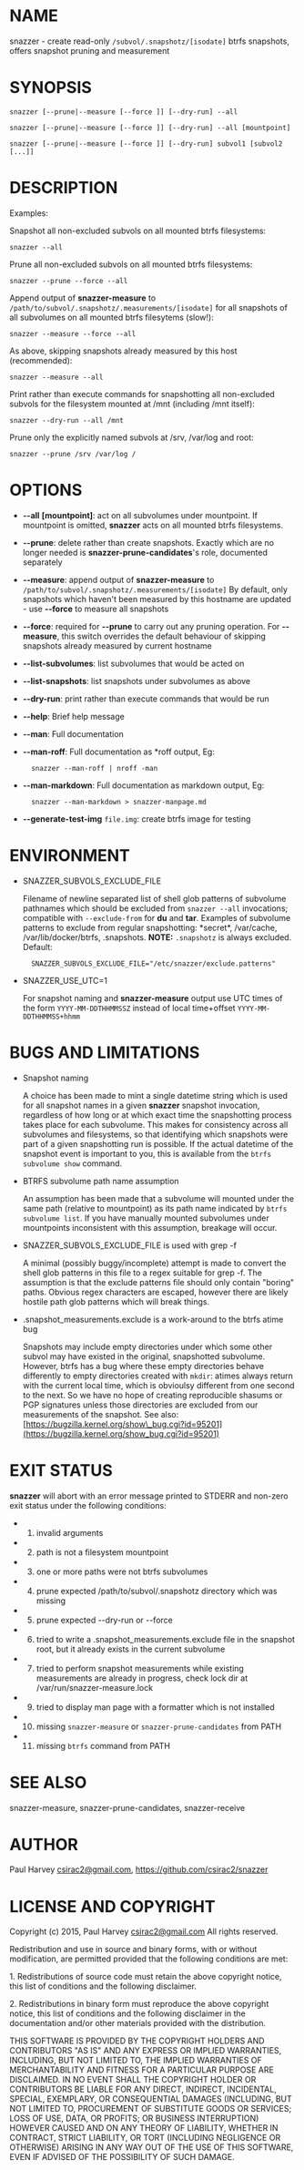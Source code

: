 # NAME

snazzer - create read-only `/subvol/.snapshotz/[isodate]` btrfs snapshots,
offers snapshot pruning and measurement

# SYNOPSIS

    snazzer [--prune|--measure [--force ]] [--dry-run] --all

    snazzer [--prune|--measure [--force ]] [--dry-run] --all [mountpoint]

    snazzer [--prune|--measure [--force ]] [--dry-run] subvol1 [subvol2 [...]]

# DESCRIPTION

Examples:

Snapshot all non-excluded subvols on all mounted btrfs filesystems:

    snazzer --all

Prune all non-excluded subvols on all mounted btrfs filesystems:

    snazzer --prune --force --all

Append output of **snazzer-measure** to
`/path/to/subvol/.snapshotz/.measurements/[isodate]` for all snapshots of all
subvolumes on all mounted btrfs filesytems (slow!):

    snazzer --measure --force --all

As above, skipping snapshots already measured by this host (recommended):

    snazzer --measure --all

Print rather than execute commands for snapshotting all non-excluded subvols for
the filesystem mounted at /mnt (including /mnt itself):

    snazzer --dry-run --all /mnt

Prune only the explicitly named subvols at /srv, /var/log and root:

    snazzer --prune /srv /var/log /

# OPTIONS

- **--all** **\[mountpoint\]**: act on all subvolumes under mountpoint. If
mountpoint is omitted, **snazzer** acts on all mounted btrfs filesystems.
- **--prune**: delete rather than create snapshots. Exactly which are no
longer needed is **snazzer-prune-candidates**'s role, documented separately
- **--measure**: append output of **snazzer-measure** to
`/path/to/subvol/.snapshotz/.measurements/[isodate]` By default, only snapshots
which haven't been measured by this hostname are updated - use **--force** to
measure all snapshots
- **--force**: required for **--prune** to carry out any pruning operation.
For **--measure**, this switch overrides the default behaviour of skipping
snapshots already measured by current hostname
- **--list-subvolumes**: list subvolumes that would be acted on
- **--list-snapshots**: list snapshots under subvolumes as above
- **--dry-run**: print rather than execute commands that would be run
- **--help**: Brief help message
- **--man**: Full documentation
- **--man-roff**: Full documentation as \*roff output, Eg:

        snazzer --man-roff | nroff -man

- **--man-markdown**: Full documentation as markdown output, Eg:

        snazzer --man-markdown > snazzer-manpage.md

- **--generate-test-img** `file.img`: create btrfs image for testing

# ENVIRONMENT

- SNAZZER\_SUBVOLS\_EXCLUDE\_FILE

    Filename of newline separated list of shell glob patterns of subvolume pathnames
    which should be excluded from `snazzer --all` invocations; compatible with
    `--exclude-from` for **du** and **tar**.  Examples of subvolume patterns to
    exclude from regular snapshotting: \*secret\*, /var/cache, /var/lib/docker/btrfs,
    .snapshots.  **NOTE:** `.snapshotz` is always excluded.
    Default:

        SNAZZER_SUBVOLS_EXCLUDE_FILE="/etc/snazzer/exclude.patterns"

- SNAZZER\_USE\_UTC=1

    For snapshot naming and **snazzer-measure** output use UTC times of the form
    `YYYY-MM-DDTHHMMSSZ` instead of local time+offset `YYYY-MM-DDTHHMMSS+hhmm`

# BUGS AND LIMITATIONS

- Snapshot naming

    A choice has been made to mint a single datetime string which is used for all
    snapshot names in a given **snazzer** snapshot invocation, regardless of how long
    or at which exact time the snapshotting process takes place for each subvolume.
    This makes for consistency across all subvolumes and filesystems, so that
    identifying which snapshots were part of a given snapshotting run is possible.
    If the actual datetime of the snapshot event is important to you, this is
    available from the `btrfs subvolume show` command.

- BTRFS subvolume path name assumption

    An assumption has been made that a subvolume will mounted under the same path
    (relative to mountpoint) as its path name indicated by `btrfs subvolume list`.
    If you have manually mounted subvolumes under mountpoints inconsistent with this
    assumption, breakage will occur.

- SNAZZER\_SUBVOLS\_EXCLUDE\_FILE is used with grep -f

    A minimal (possibly buggy/incomplete) attempt is made to convert the shell glob
    patterns in this file to a regex suitable for grep -f. The assumption is that
    the exclude patterns file should only contain "boring" paths. Obvious regex
    characters are escaped, however there are likely hostile path glob patterns
    which will break things.

- .snapshot\_measurements.exclude is a work-around to the btrfs atime bug

    Snapshots may include empty directories under which some other subvol may have
    existed in the original, snapshotted subvolume. However, btrfs has a bug where
    these empty directories behave differently to empty directories created with
    `mkdir`: atimes always return with the current local time, which is obvioulsy
    different from one second to the next. So we have no hope of creating
    reproducible shasums or PGP signatures unless those directories are excluded
    from our measurements of the snapshot. See also: 
    [https://bugzilla.kernel.org/show\_bug.cgi?id=95201](https://bugzilla.kernel.org/show_bug.cgi?id=95201)

# EXIT STATUS

**snazzer** will abort with an error message printed to STDERR and non-zero exit
status under the following conditions:

- 1. invalid arguments
- 2. path is not a filesystem mountpoint
- 3. one or more paths were not btrfs subvolumes
- 4. prune expected /path/to/subvol/.snapshotz directory which was missing
- 5. prune expected --dry-run or --force
- 6. tried to write a .snapshot\_measurements.exclude file in the snapshot
root, but it already exists in the current subvolume
- 7. tried to perform snapshot measurements while existing measurements are
already in progress, check lock dir at /var/run/snazzer-measure.lock
- 9. tried to display man page with a formatter which is not installed
- 10. missing `snazzer-measure` or `snazzer-prune-candidates` from PATH
- 11. missing `btrfs` command from PATH

# SEE ALSO

snazzer-measure, snazzer-prune-candidates, snazzer-receive

# AUTHOR

Paul Harvey <csirac2@gmail.com>, https://github.com/csirac2/snazzer

# LICENSE AND COPYRIGHT

Copyright (c) 2015, Paul Harvey <csirac2@gmail.com> All rights reserved.

Redistribution and use in source and binary forms, with or without
modification, are permitted provided that the following conditions are met:

1\. Redistributions of source code must retain the above copyright notice, this
list of conditions and the following disclaimer.

2\. Redistributions in binary form must reproduce the above copyright notice,
this list of conditions and the following disclaimer in the documentation
and/or other materials provided with the distribution.

THIS SOFTWARE IS PROVIDED BY THE COPYRIGHT HOLDERS AND CONTRIBUTORS "AS IS" AND
ANY EXPRESS OR IMPLIED WARRANTIES, INCLUDING, BUT NOT LIMITED TO, THE IMPLIED
WARRANTIES OF MERCHANTABILITY AND FITNESS FOR A PARTICULAR PURPOSE ARE
DISCLAIMED. IN NO EVENT SHALL THE COPYRIGHT HOLDER OR CONTRIBUTORS BE LIABLE
FOR ANY DIRECT, INDIRECT, INCIDENTAL, SPECIAL, EXEMPLARY, OR CONSEQUENTIAL
DAMAGES (INCLUDING, BUT NOT LIMITED TO, PROCUREMENT OF SUBSTITUTE GOODS OR
SERVICES; LOSS OF USE, DATA, OR PROFITS; OR BUSINESS INTERRUPTION) HOWEVER
CAUSED AND ON ANY THEORY OF LIABILITY, WHETHER IN CONTRACT, STRICT LIABILITY,
OR TORT (INCLUDING NEGLIGENCE OR OTHERWISE) ARISING IN ANY WAY OUT OF THE USE
OF THIS SOFTWARE, EVEN IF ADVISED OF THE POSSIBILITY OF SUCH DAMAGE.
